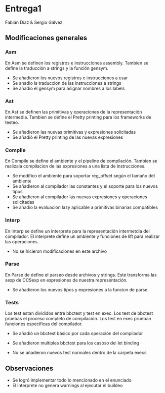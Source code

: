 # Entrega1

Fabián Díaz & Sergio Gálvez

## Modificaciones generales

### Asm
En Asm se definen los registros e instrucciones assembly.
Tambien se define la traducción a strings y la función gensym.

- Se añadieron los nuevos registros e instrucciones a usar
- Se anadio la traduccion de las instrucciones a strings
- Se añadio el gensym para asignar nombres a los labels

### Ast
En Ast se definen las primitivas y operaciones de la representación intermedia.
Tambien se define el Pretty printing para los frameworks de testeo.

- Se añadieron las nuevas primitivas y expresiones solicitadas
- Se añadió el Pretty printing de las nuevas expresiones

### Compile
En Compile se define el ambiente y el pipeline de compilación.
Tambien se realizala compilacion de las expresiones a una lista de instrucciones.

- Se modifico el ambiente para soportar reg_offset según el tamaño del ambiente
- Se añadieron al compilador las constantes y el soporte para los nuevos tipos
- Se añadieron al compilador las nuevas expresiones y operaciones solicitadas
- Se añadio la evaluación lazy aplicable a primitivas binarias compatibles

### Interp
En Interp se define un interprete para la representación intermetdia del compilador.
El interprete define un ambiente y funciones de lift para realizar las operaciones.

- No se hicieron modificaciones en este archivo

### Parse
En Parse de define el parseo desde archivos y strings.
Este transforma las sexp de CCSexp en expresiones de nuestra representación.

- Se añadieron los nuevos tipos y expresiones a la funcion de parse

### Tests
Los test estan divididos entre bbctest y test en exec.
Los test de bbctest pruebas el proceso completo de compilación.
Los test en exec prueban funciones especificas del compilador.

- Se añadió un bbctest básico por cada operación del compilador
- Se añadieron multiples bbctest para los casoso del let binding

- No se añadieron nuevos test normales dentro de la carpeta execs

## Observaciones
- Se logró implementar todo lo mencionado en el enunciado
- El interprete no genera warnings al ejecutar el buildeo
